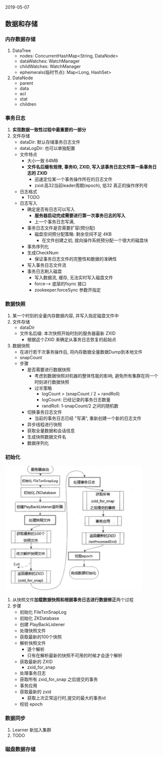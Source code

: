 2019-05-07

## 数据和存储

### 内存数据存储
1. DataTree
    - nodes: ConcurrentHashMap<String, DataNode>
    - dataWatches: WatchManager
    - childWatches: WatchManager
    - ephemerals(临时节点): Map<Long, HashSet<String>>
2. DataNode
    - parent
    - data
    - acl
    - stat
    - children
    
### 事务日志
1. **实现数据一致性过程中最重要的一部分**
1. 文件存储
    - dataDir: 默认存储事务日志文件
    - dataLogDir: 也可以单独配置
    - 文件特点
        - 大小一致 64MB
        - **文件名后缀有规律, 事务ID, ZXID, 写入该事务日志文件第一条事务日志的 ZXID**
            - 迅速定位某一个事务操作所在的日志文件
            - zxid:高32当前leader周期(epoch), 低32 真正的操作序列号
    - 日志格式
        - TODO
    - 日志写入
        - 确定是否有日志可以写入
            - **服务器启动完成需要进行第一次事务日志的写入**
            - 上一个事务日志写满, 
        - 事务日志文件是否需要扩容(预分配)
            - 磁盘空间预分配策略: 剩余空间不足 4KB
                - 在文件创建之初, 就向操作系统预分配一个很大的磁盘块
        - 事务序列化
        - 生成CheckNum
            - 保证事务日志文件的完整性和数据的准确性
        - 写入事务日志文件流
        - 事务日志刷入磁盘
            - 写入数据流, 缓存, 无法实时写入磁盘文件
            - force--> 底层的fsync 接口
            - zookeeper.forceSync 参数开指定
        
### 数据快照
1. 某一个时刻的全量内存数据内容, 并写入指定磁盘文件中
2. 文件存储
    - dataDir
    - 文件名后缀: 本次快照开始时刻的服务器最新 ZXID
        - 根据这个ZXID 来确定从事务日志恢复的起始点
3. 数据快照
    - 在进行若干次事务操作后, 将内存数据全量数据Dump到本地文件
    - snapCount
    - 步骤
        - 是否需要进行数据快照
            - 考虑到数据快照对机器的整体性能的影响, 避免所有集群在同一个时刻进行数据快照
            - 过半策略
                - logCount > (snapCount / 2 + randRoll)     
                - logCount: 已经记录的事务日志数量
                - randRoll: 1-snapCount/2 之间的随机数
        - 切换事务日志文件
            - 当前的事务日志已经 "写满", 重新创建一个新的日志文件
        - 异步线程进行快照
        - 获取全量数据和会话信息
        - 生成快照数据文件名
        - 数据序列化

### 初始化
![](6.jpg)
1. 从快照文件**加载数据快照和根据事务日志进行数据修正**两个过程
1. 步骤
    - 初始化 FileTxnSnapLog
    - 初始化 ZKDatabase
    - 创建 PlayBackListener
    - 处理快照文件
    - 获取最新的100个快照
    - 解析快照文件
        - 逐个解析
        - 只有在解析最新的快照不可用的时候才会逐个解析
    - 获取最新的 ZXID
        - zxid_for_snap
    - 处理事务日志
    - 获取所有 zxid_for_snap 之后提交的事务
    - 事务应用
    - 获取最新的 zxid
        - 获取上次正常运行时,提交的最大的事务id
    - 校验 epoch
    
### 数据同步
1. Learner 新加入集群
2. TODO
    
### 磁盘数据存储